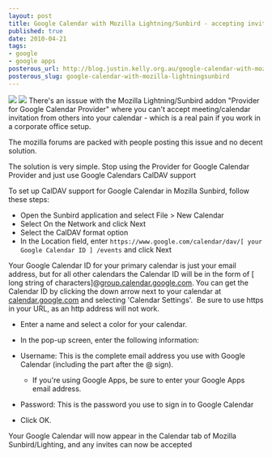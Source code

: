 ```yaml
--- 
layout: post
title: Google Calendar with Mozilla Lightning/Sunbird - accepting invites solution
published: true
date: 2010-04-21
tags: 
- google
- google apps
posterous_url: http://blog.justin.kelly.org.au/google-calendar-with-mozilla-lightningsunbird
posterous_slug: google-calendar-with-mozilla-lightningsunbird
---
```

![](http://i.minus.com/jiOJ0LDoKXUv4.jpg)
![](http://i.minus.com/ibfvZ3kVnrzbcM.png)
There's an isssue with the Mozilla Lightning/Sunbird addon "Provider for Google Calendar Provider"
where you can't accept meeting/calendar invitation from others into your calendar - which is a real pain if you work in a corporate office setup. 

The mozilla forums are packed with people posting this issue and no decent solution.

The solution is very simple. Stop using the Provider for Google Calendar Provider and just use Google Calendars CalDAV support 

To set up CalDAV support for Google Calendar in Mozilla Sunbird, follow these steps:

- Open the Sunbird application and select File > New Calendar
- Select On the Network and click Next
- Select the CalDAV format option
- In the Location field, enter `https://www.google.com/calendar/dav/[ your Google Calendar ID ] /events` and click Next

Your Google Calendar ID for your primary calendar is just your email address, but for all other calendars the Calendar ID will be in the form of [ long string of characters]@<a href="http://group.calendar.google.com">group.calendar.google.com</a>. You can get the Calendar ID by clicking the down arrow next to your calendar at <a href="http://calendar.google.com">calendar.google.com</a> and selecting 'Calendar Settings'.  Be sure to use https in your URL, as an http address will not work.

- Enter a name and select a color for your calendar.
- In the pop-up screen, enter the following information:
- Username: This is the complete email address you use with Google Calendar (including the part after the @ sign). 
  - If you're using Google Apps, be sure to enter your Google Apps email address. 

- Password: This is the password you use to sign in to Google Calendar 
- Click OK.

Your Google Calendar will now appear in the Calendar tab of Mozilla Sunbird/Lighting, and any invites can now be accepted
